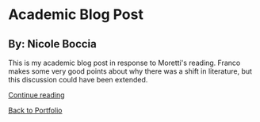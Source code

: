 <!doctype html>
<html>
<h1>Academic Blog Post</h1>
<h2>By: Nicole Boccia</h2>
 <p>
 This is my academic blog post in response to Moretti's reading. Franco makes some very good points about why there was a shift in literature, but this discussion could have been extended.
 </p>
  <p>
  <a href="https://nicoleboccia.github.io/blogpost.github.io/">Continue reading</a>
  </p>
  <a href="https://nicoleboccia.github.io/portfolio/">Back to Portfolio</a>
</html>
